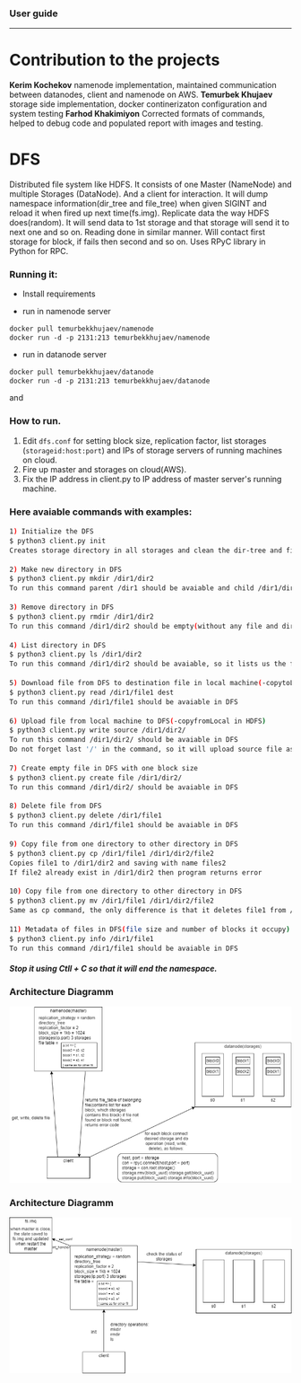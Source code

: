 ### User guide

---
# Contribution to the projects
**Kerim Kochekov** namenode implementation, maintained communication between datanodes, client and namenode on AWS.
**Temurbek Khujaev** storage side implementation,  docker continerizaton configuration and system testing
**Farhod Khakimiyon** Corrected formats of commands, helped to debug code and populated report with images and testing.
# DFS
Distributed file system like HDFS. It consists of one Master (NameNode) and multiple Storages (DataNode). And a client for interaction. It will dump namespace information(dir_tree and file_tree) when given SIGINT and reload it when fired up next time(fs.img). Replicate data the way HDFS does(random). It will send data to 1st storage and that storage will send it to next one and so on. Reading done in similar manner. Will contact first storage for block, if fails then second and so on.  Uses RPyC library in Python for RPC. 



### Running it:
- Install requirements
* run in namenode server

```
docker pull temurbekkhujaev/namenode
docker run -d -p 2131:213 temurbekkhujaev/namenode
```
* run in datanode server

```
docker pull temurbekkhujaev/datanode
docker run -d -p 2131:213 temurbekkhujaev/datanode
```
and 
  
### How to run.
  1. Edit `dfs.conf` for setting block size, replication factor, list storages (`storageid:host:port`) and IPs of storage servers of running machines on cloud.
  2. Fire up master and storages on cloud(AWS).
  3. Fix the IP address in client.py to IP address of master server's running machine.
### Here avaiable commands with examples:
```sh
1) Initialize the DFS
$ python3 client.py init
Creates storage directory in all storages and clean the dir-tree and files in storage

2) Make new directory in DFS
$ python3 client.py mkdir /dir1/dir2
To run this command parent /dir1 should be avaiable and child /dir1/dir2 should not avaible

3) Remove directory in DFS
$ python3 client.py rmdir /dir1/dir2
To run this command /dir1/dir2 should be empty(without any file and dirs)

4) List directory in DFS
$ python3 client.py ls /dir1/dir2
To run this command /dir1/dir2 should be avaiable, so it lists us the files and dirs avaiable in /dir1/dir2

5) Download file from DFS to destination file in local machine(-copytoLocal in HDFS)
$ python3 client.py read /dir1/file1 dest
To run this command /dir1/file1 should be avaiable in DFS

6) Upload file from local machine to DFS(-copyfromLocal in HDFS)
$ python3 client.py write source /dir1/dir2/
To run this command /dir1/dir2/ should be avaiable in DFS 
Do not forget last '/' in the command, so it will upload source file as form /dir1/dir2/source in DFS

7) Create empty file in DFS with one block size
$ python3 client.py create file /dir1/dir2/
To run this command /dir1/dir2/ should be avaiable in DFS 

8) Delete file from DFS
$ python3 client.py delete /dir1/file1
To run this command /dir1/file1 should be avaiable in DFS

9) Copy file from one directory to other directory in DFS
$ python3 client.py cp /dir1/file1 /dir1/dir2/file2
Copies file1 to /dir1/dir2 and saving with name files2
If file2 already exist in /dir1/dir2 then program returns error

10) Copy file from one directory to other directory in DFS
$ python3 client.py mv /dir1/file1 /dir1/dir2/file2
Same as cp command, the only difference is that it deletes file1 from /dir1 after copying to /dir1/dir2

11) Metadata of files in DFS(file size and number of blocks it occupy)
$ python3 client.py info /dir1/file1
To run this command /dir1/file1 should be avaiable in DFS


```
##### Stop it using Ctll + C so that it will end the namespace.
### Architecture Diagramm
![](/res/pic1.png)
### Architecture Diagramm
![](/res/pic2.png)
